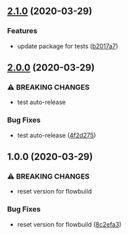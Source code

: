 ## [2.1.0](https://github.com/flow-build/engine/compare/v2.0.0...v2.1.0) (2020-03-29)


### Features

* update package for tests ([b2017a7](https://github.com/flow-build/engine/commit/b2017a71c56bb618c20532b9b356f012a02c2d19))

## [2.0.0](https://github.com/flow-build/engine/compare/v1.0.0...v2.0.0) (2020-03-29)


### ⚠ BREAKING CHANGES

* test auto-release

### Bug Fixes

* test auto-release ([4f2d275](https://github.com/flow-build/engine/commit/4f2d275f1ab30e8f33dcedd180684e0381c29be0))

## 1.0.0 (2020-03-29)


### ⚠ BREAKING CHANGES

* reset version for flowbuild

### Bug Fixes

* reset version for flowbuild ([8c2efa3](https://github.com/flow-build/engine/commit/8c2efa3ec7a31e55bace49246c6b56c716fe8661))
